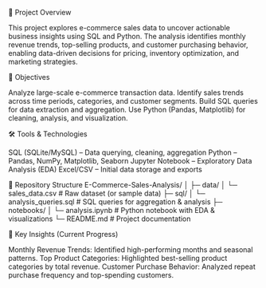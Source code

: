 📌 Project Overview

This project explores e-commerce sales data to uncover actionable business insights using SQL and Python.
The analysis identifies monthly revenue trends, top-selling products, and customer purchasing behavior, enabling data-driven decisions for pricing, inventory optimization, and marketing strategies.

🎯 Objectives

Analyze large-scale e-commerce transaction data.
Identify sales trends across time periods, categories, and customer segments.
Build SQL queries for data extraction and aggregation.
Use Python (Pandas, Matplotlib) for cleaning, analysis, and visualization.

🛠️ Tools & Technologies

SQL (SQLite/MySQL) – Data querying, cleaning, aggregation
Python – Pandas, NumPy, Matplotlib, Seaborn
Jupyter Notebook – Exploratory Data Analysis (EDA)
Excel/CSV – Initial data storage and exports

📂 Repository Structure
E-Commerce-Sales-Analysis/
│
├─ data/
│   └─ sales_data.csv          # Raw dataset (or sample data)
├─ sql/
│   └─ analysis_queries.sql    # SQL queries for aggregation & analysis
├─ notebooks/
│   └─ analysis.ipynb          # Python notebook with EDA & visualizations
└─ README.md                   # Project documentation

🔑 Key Insights (Current Progress)

Monthly Revenue Trends: Identified high-performing months and seasonal patterns.
Top Product Categories: Highlighted best-selling product categories by total revenue.
Customer Purchase Behavior: Analyzed repeat purchase frequency and top-spending customers.
